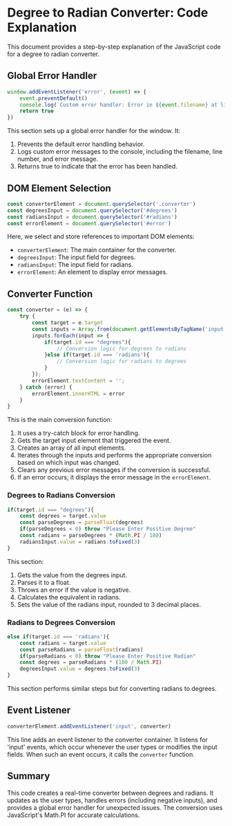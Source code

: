 # Degree to Radian Converter: Code Explanation

This document provides a step-by-step explanation of the JavaScript code for a degree to radian converter.

## Global Error Handler

```javascript
window.addEventListener('error', (event) => {
    event.preventDefault()
    console.log(`Custom error handler: Error in ${event.filename} at line ${event.lineno}: ${event.message}`);
    return true
})
```

This section sets up a global error handler for the window. It:
1. Prevents the default error handling behavior.
2. Logs custom error messages to the console, including the filename, line number, and error message.
3. Returns true to indicate that the error has been handled.

## DOM Element Selection

```javascript
const converterElement = document.querySelector('.converter')
const degreesInput = document.querySelector('#degrees')
const radiansInput = document.querySelector('#radians')
const errorElement = document.querySelector('#error')
```

Here, we select and store references to important DOM elements:
- `converterElement`: The main container for the converter.
- `degreesInput`: The input field for degrees.
- `radiansInput`: The input field for radians.
- `errorElement`: An element to display error messages.

## Converter Function

```javascript
const converter = (e) => {
    try {
        const target = e.target
        const inputs = Array.from(document.getElementsByTagName('input'))
        inputs.forEach(input => {
            if(target.id === "degrees"){
                // Conversion logic for degrees to radians
            }else if(target.id === 'radians'){
                // Conversion logic for radians to degrees
            }
        });
        errorElement.textContent = '';
    } catch (error) {
        errorElement.innerHTML = error
    }
}
```

This is the main conversion function:
1. It uses a try-catch block for error handling.
2. Gets the target input element that triggered the event.
3. Creates an array of all input elements.
4. Iterates through the inputs and performs the appropriate conversion based on which input was changed.
5. Clears any previous error messages if the conversion is successful.
6. If an error occurs, it displays the error message in the `errorElement`.

### Degrees to Radians Conversion

```javascript
if(target.id === "degrees"){
    const degrees = target.value
    const parseDegrees = parseFloat(degrees)
    if(parseDegrees < 0) throw "Please Enter Positive Degree"
    const radians = parseDegrees * (Math.PI / 180)
    radiansInput.value = radians.toFixed(3)
}
```

This section:
1. Gets the value from the degrees input.
2. Parses it to a float.
3. Throws an error if the value is negative.
4. Calculates the equivalent in radians.
5. Sets the value of the radians input, rounded to 3 decimal places.

### Radians to Degrees Conversion

```javascript
else if(target.id === 'radians'){
    const radians = target.value
    const parseRadians = parseFloat(radians)
    if(parseRadians < 0) throw "Please Enter Positive Radian"
    const degrees = parseRadians * (180 / Math.PI)
    degreesInput.value = degrees.toFixed(3)
}
```

This section performs similar steps but for converting radians to degrees.

## Event Listener

```javascript
converterElement.addEventListener('input', converter)
```

This line adds an event listener to the converter container. It listens for 'input' events, which occur whenever the user types or modifies the input fields. When such an event occurs, it calls the `converter` function.

## Summary

This code creates a real-time converter between degrees and radians. It updates as the user types, handles errors (including negative inputs), and provides a global error handler for unexpected issues. The conversion uses JavaScript's Math.PI for accurate calculations.